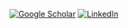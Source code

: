 [![Google Scholar](https://img.shields.io/badge/Google_Scholar-4285F4?logo=google-scholar&logoColor=white)](https://scholar.google.com/citations?hl=en&user=vWdutQIAAAAJ&view_op=list_works&sortby=pubdate) [![LinkedIn](https://custom-icon-badges.demolab.com/badge/LinkedIn-0A66C2?logo=linkedin-white&logoColor=white)](https://www.linkedin.com/in/mengyinglei/)
